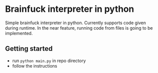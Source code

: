 # Brainfuck interpreter in python
Simple brainfuck interpreter in python. Currently supports code given during runtime. In the near feature, running code from files is going to be implemented.
## Getting started
 - run `python main.py` in repo directory
 - follow the instructions

